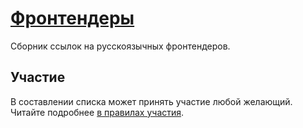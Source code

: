 # [Фронтендеры](Names.md)

Сборник ссылок на русскоязычных фронтендеров.

## Участие

В составлении списка может принять участие любой желающий. Читайте подробнее [в правилах участия](Contributing.md).